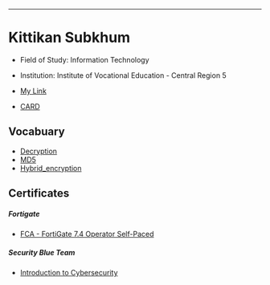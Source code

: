 
---
# Kittikan Subkhum
+ Field of Study: Information Technology
+ Institution: Institute of Vocational Education - Central Region 5
+ [My Link](HelloWorld)
  
+ [CARD](HPN)

## Vocabuary
  - [Decryption](Decryption)
  - [MD5](MD5)
  - [Hybrid_encryption](Hybrid_encryption)
  
## Certificates
##### Fortigate
  - [FCA - FortiGate 7.4 Operator Self-Paced](cert/FCA-Certificate.pdf)
    
##### Security Blue Team 
  - [Introduction to Cybersecurity](cert/Introduction-to-Dark-Web-Operations.pdf)
